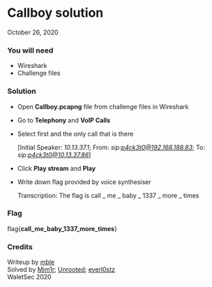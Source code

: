 # Callboy solution

October 26, 2020

### You will need

- Wireshark
- Challenge files

### Solution

- Open **Callboy.pcapng** file from challenge files in Wireshark

- Go to **Telephony** and **VoIP Calls**

- Select first and the only call that is there

  [Initial Speaker: *10.13.37.1*; From: *sip:p4ck3t0@192.168.188.83*; To: *sip:p4ck3t0@10.13.37.86*]

- Click **Play stream** and **Play**

- Write down flag provided by voice synthesiser

  Transcription: The flag is call _ me _ baby _ 1337 _ more _ times

### Flag

flag{**call\_me\_baby\_1337\_more\_times**}

### Credits
Writeup by [mble](https://ctftime.org/user/93848)\
Solved by [Mim1r](https://ctftime.org/user/86894); [Unrooted](https://ctftime.org/user/91420); [everl0stz](https://ctftime.org/user/85858)\
WaletSec 2020